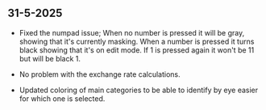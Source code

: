 

## 31-5-2025
- Fixed the numpad issue;
    When no number is pressed it will be gray, showing that it's currently masking.
    When a number is pressed it turns black showing that it's on edit mode.
    If 1 is pressed again it won't be 11 but will be black 1.

- No problem with the exchange rate calculations.

- Updated coloring of main categories to be able to identify by eye easier for which one is selected.
